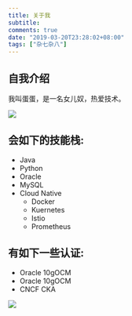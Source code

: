 ```yaml
---
title: 关于我
subtitle:
comments: true
date: "2019-03-20T23:28:02+08:00"
tags: ["杂七杂八"]
---
```


## 自我介绍

我叫蛋蛋，是一名女儿奴，热爱技术。

![](../assets/markdown-img-paste-20190606102921451.png)

## 会如下的技能栈:
- Java
- Python
- Oracle
- MySQL
- Cloud Native
  - Docker
  - Kuernetes
  - Istio
  - Prometheus


## 有如下一些认证:
- Oracle 10gOCM
- Oracle 10gOCM
- CNCF CKA

![](../assets/markdown-img-paste-20190611090439501.png)
